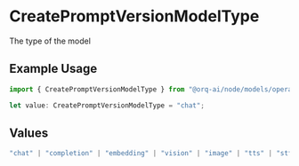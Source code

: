 # CreatePromptVersionModelType

The type of the model

## Example Usage

```typescript
import { CreatePromptVersionModelType } from "@orq-ai/node/models/operations";

let value: CreatePromptVersionModelType = "chat";
```

## Values

```typescript
"chat" | "completion" | "embedding" | "vision" | "image" | "tts" | "stt" | "rerank" | "moderations"
```